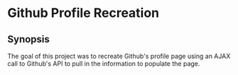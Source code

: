 # Github Profile Recreation

## Synopsis

The goal of this project was to recreate Github's profile page using an AJAX
call to Github's API to pull in the information to populate the page. 
